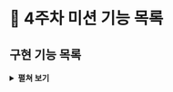 # :pushpin: 4주차 미션 기능 목록

## 구현 기능 목록
<details>
<summary><b>펼쳐 보기</b></summary>
<div markdown="1">

### 입력
- [X] 생성할 다리 길이 입력 받기
> - [X] 숫자가 아닐 시 예외 처리  
 
- [X] 라운드 마다 플레이어가 이동할 칸을 입력 받기
> - [X] 위(U), 아래(D) 중 하나의 문자를 입력 받기
> - [X] U,D 외 다른 문자 입력시 예외 처리

- [X] 게임 재시작/종료 여부 입력 받기
> - [X] 재시작(R), 종료(Q) 중 하나의 문자를 입력 받기
> - [X] R,Q 외 다른 문자 입력시 예외 처리

- [X] 잘못된 값을 입력했을 경우, `IllegalArgumentException` 발생 시키고, "[ERROR]"로 시작하는 에러 메시지를 출력 한 후, 그 부분부터 다시 입력 받기

### 출력
- [X] `다리 건너기 게임을 시작합니다.` 출력을 통한 게임 시작
- [X] 게임 종료 시 아래와 같은 형식의 문구 출력 
```
최종 게임 결과
[ O |   |   ]
[   | O | O ]

게임 성공 여부: 성공
총 시도한 횟수: 2
```
- [X] 사용자가 이동할 때마다 다리 건너기 결과의 출력 형식은 실행 결과 예시를 참고한다.
    - 이동할 수 있는 칸을 선택한 경우 O 표시
    - 이동할 수 없는 칸을 선택한 경우 X 표시
    - 선택하지 않은 칸은 공백 한 칸으로 표시
    - 다리의 시작은 `[`, 다리의 끝은 `]`으로 표시
    - 다리 칸의 구분은 ` | `(앞뒤 공백 포함) 문자열로 구분
- [X]  예외 상황 시 에러 문구를 출력해야 한다. 단, 에러 문구는 "[ERROR]"로 시작해야 한다.

### Domain
- [X] 다리 길이 숫자로 입력 받고 생성 
> - [X] 길이 3이상 20 이하
- [X] 다리 생성 시 0(아래칸),1(위칸)로의 랜덤값을 통해 건널 수 있는 칸을 정하기
- [X] 위 칸 건널 수 있는 경우 U, 아래칸 건널 수 있는 경우 D로 표기

- [X] 플레이어가 입력한 U,D 값 받아 처리
> - [X] 생성한 다리의 위치의 값과 입력한 값과 플레이어 위치 비교
> - [X] 같을 시 플레이어 한칸 이동, 다르면 다리 건너지 못함
> - [X] 이동한 칸을 건널 수 있으면 O로 표기, 건너지 못하면 X로 표기

- [X] 플레이어가 다리 건너기 실패했을 경우
> - [X] 실패시 게임 재시작 하거나 종료 가능
> - [X] 재시작 선택시 처음 만든 다리 재사용 (게임 완료 까지 다리 재생성 하지 않음)

- [X] 다리 끝까지 건너면 게임 종료

### Controller
- [X] 다리 건너기 게임 실행 담당 
- [X] domain과 view를 연결

</div>
</details>